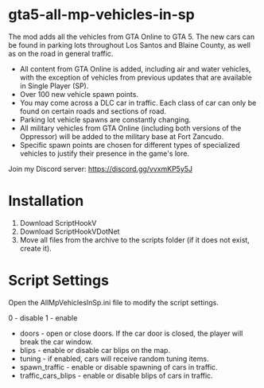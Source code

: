 # gta5-all-mp-vehicles-in-sp
The mod adds all the vehicles from GTA Online to GTA 5. The new cars can be found in parking lots throughout Los Santos and Blaine County, as well as on the road in general traffic.

- All content from GTA Online is added, including air and water vehicles, with the exception of vehicles from previous updates that are available in Single Player (SP).
- Over 100 new vehicle spawn points.
- You may come across a DLC car in traffic. Each class of car can only be found on certain roads and sections of road.
- Parking lot vehicle spawns are constantly changing.
- All military vehicles from GTA Online (including both versions of the Oppressor) will be added to the military base at Fort Zancudo.
- Specific spawn points are chosen for different types of specialized vehicles to justify their presence in the game's lore.

Join my Discord server: https://discord.gg/vvxmKP5y5J

# Installation

1. Download ScriptHookV
2. Download ScriptHookVDotNet
3. Move all files from the archive to the scripts folder (if it does not exist, create it).

# Script Settings

Open the AllMpVehiclesInSp.ini file to modify the script settings.

0 - disable
1 - enable

- doors - open or close doors. If the car door is closed, the player will break the car window.
- blips - enable or disable car blips on the map.
- tuning - if enabled, cars will receive random tuning items.
- spawn_traffic - enable or disable spawning of cars in traffic.
- traffic_cars_blips - enable or disable blips of cars in traffic.

